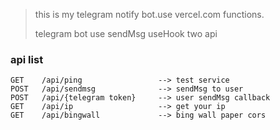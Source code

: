 > this is my telegram notify bot.use vercel.com functions.
> 
> telegram bot use sendMsg useHook two api 
### api list
    GET    /api/ping                 --> test service 
    POST   /api/sendmsg              --> sendMsg to user
    POST   /api/{telegram token}     --> user sendMsg callback
    GET    /api/ip                   --> get your ip
    GET    /api/bingwall             --> bing wall paper cors
